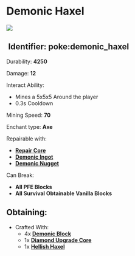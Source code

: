 # Demonic Haxel

![](https://github.com/ItsMePok/PFE/assets/136857747/202c6ac5-336c-4dd0-9d0a-b86ae926be2d)

## <img src="https://minecraft.wiki/images/Name_Tag_JE2_BE2.png?cbdc1" alt="" data-size="line"> Identifier: **poke:demonic\_haxel**

Durability: **4250**

Damage: **12**

Interact Ability:

* Mines a 5x5x5 Around the player
* 0.3s Cooldown

Mining Speed: **70**

Enchant type: **Axe**

Repairable with:

* [**Repair Core**](https://pfewiki.gitbook.io/home/items/cores/repair-core)
* [**Demonic Ingot**](https://pfewiki.gitbook.io/home/items/ingots/demonic-ingot)
* [**Demonic Nugget**](https://github.com/ItsMePok/PFE/wiki/Demonic-Nugget)

Can Break:

* **All PFE Blocks**
* **All Survival Obtainable Vanilla Blocks**

## Obtaining:

* Crafted With:
  * 4x [**Demonic Block**](https://pfewiki.gitbook.io/home/blocks/ore-blocks/demonic-block)
  * 1x [**Diamond Upgrade Core**](https://github.com/ItsMePok/PFE/wiki/Diamond-Upgrade-Core)
  * 1x [**Hellish Haxel**](https://github.com/ItsMePok/PFE/wiki/Hellish-Haxel)
